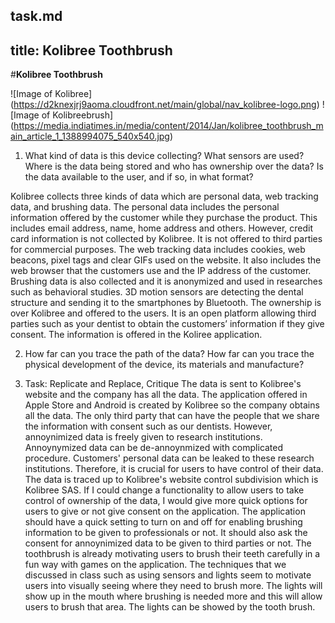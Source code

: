 task.md
---
title: Kolibree Toothbrush
---
#**Kolibree Toothbrush**

![Image of Kolibree]
(https://d2knexjrj9aoma.cloudfront.net/main/global/nav_kolibree-logo.png)
![Image of Kolibreebrush]
(https://media.indiatimes.in/media/content/2014/Jan/kolibree_toothbrush_main_article_1_1388994075_540x540.jpg)

1.	What kind of data is this device collecting? What sensors are used? Where is the data being stored and who has ownership over the data? Is the data available to the user, and if so, in what format? 

Kolibree collects three kinds of data which are personal data, web tracking data, and brushing data. The personal data includes the personal information offered by the customer while they purchase the product. This includes email address, name, home address and others. However, credit card information is not collected by Kolibree. It is not offered to third parties for commercial purposes. The web tracking data includes cookies, web beacons, pixel tags and clear GIFs used on the website. It also includes the web browser that the customers use and the IP address of the customer. Brushing data is also collected and it is anonymized and used in researches such as behavioral studies. 
3D motion sensors are detecting the dental structure and sending it to the smartphones by Bluetooth. The ownership is over Kolibree and offered to the users. It is an open platform allowing third parties such as your dentist to obtain the customers’ information if they give consent. The information is offered in the Koliree application. 

2.	How far can you trace the path of the data? How far can you trace the physical development of the device, its materials and manufacture?

3. Task: Replicate and Replace, Critique
The data is sent to Kolibree's website and the company has all the data. The application offered in Apple Store and Android is created by Kolibree so the company obtains all the data. The only third party that can have the people that we share the information with consent such as our dentists. However, annoynimized data is freely given to research institutions. Annoynymized data can be de-annoynmized with complicated procedure. Customers' personal data can be leaked to these research institutions. Therefore, it is crucial for users to have control of their data. The data is traced up to Kolibree's website control subdivision which is Kolibree SAS. 
If I could change a functionality to allow users to take control of ownership of the data, I would give more quick options for users to give or not give consent on the application. The application should have a quick setting to turn on and off for enabling brushing information to be given to professionals or not. It should also ask  the consent for annoynimized data to be given to third parties or not. 
The toothbrush is already motivating users to brush their teeth carefully in a fun way with games on the application. The techniques that we discussed in class such as using sensors and lights seem to motivate users into visually seeing where they need to brush more. The lights will show up in the mouth where brushing is needed more and this will allow users to brush that area. The lights can be showed by the tooth brush. 
